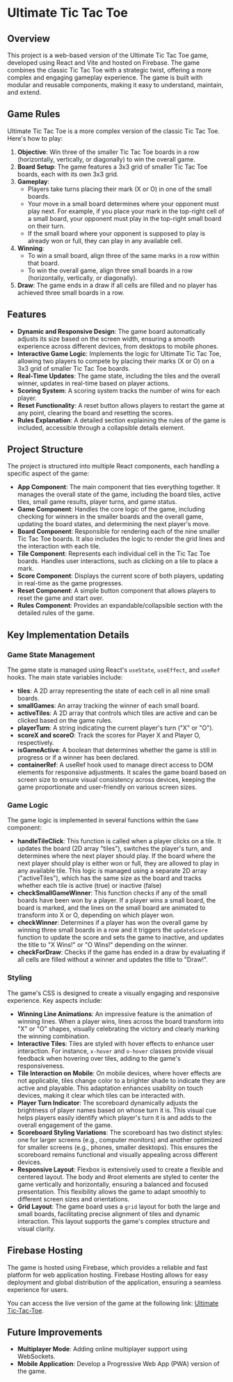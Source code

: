 # Ultimate Tic Tac Toe

## Overview

This project is a web-based version of the Ultimate Tic Tac Toe game, developed using React and Vite and hosted on Firebase. The game combines the classic Tic Tac Toe with a strategic twist, offering a more complex and engaging gameplay experience. The game is built with modular and reusable components, making it easy to understand, maintain, and extend.

## Game Rules

Ultimate Tic Tac Toe is a more complex version of the classic Tic Tac Toe. Here's how to play:

1. **Objective**: Win three of the smaller Tic Tac Toe boards in a row (horizontally, vertically, or diagonally) to win the overall game.
2. **Board Setup**: The game features a 3x3 grid of smaller Tic Tac Toe boards, each with its own 3x3 grid.
3. **Gameplay**:
    - Players take turns placing their mark (X or O) in one of the small boards.
    - Your move in a small board determines where your opponent must play next. For example, if you place your mark in the top-right cell of a small board, your opponent must play in the top-right small board on their turn.
    - If the small board where your opponent is supposed to play is already won or full, they can play in any available cell.
4. **Winning**:
    - To win a small board, align three of the same marks in a row within that board.
    - To win the overall game, align three small boards in a row (horizontally, vertically, or diagonally).
5. **Draw**: The game ends in a draw if all cells are filled and no player has achieved three small boards in a row.

## Features

- **Dynamic and Responsive Design**: The game board automatically adjusts its size based on the screen width, ensuring a smooth experience across different devices, from desktops to mobile phones.
- **Interactive Game Logic**: Implements the logic for Ultimate Tic Tac Toe, allowing two players to compete by placing their marks (X or O) on a 3x3 grid of smaller Tic Tac Toe boards.
- **Real-Time Updates**: The game state, including the tiles and the overall winner, updates in real-time based on player actions.
- **Scoring System**: A scoring system tracks the number of wins for each player.
- **Reset Functionality**: A reset button allows players to restart the game at any point, clearing the board and resetting the scores.
- **Rules Explanation**: A detailed section explaining the rules of the game is included, accessible through a collapsible details element.

## Project Structure

The project is structured into multiple React components, each handling a specific aspect of the game:

- **App Component**: The main component that ties everything together. It manages the overall state of the game, including the board tiles, active tiles, small game results, player turns, and game status.
- **Game Component**: Handles the core logic of the game, including checking for winners in the smaller boards and the overall game, updating the board states, and determining the next player's move.
- **Board Component**: Responsible for rendering each of the nine smaller Tic Tac Toe boards. It also includes the logic to render the grid lines and the interaction with each tile.
- **Tile Component**: Represents each individual cell in the Tic Tac Toe boards. Handles user interactions, such as clicking on a tile to place a mark.
- **Score Component**: Displays the current score of both players, updating in real-time as the game progresses.
- **Reset Component**: A simple button component that allows players to reset the game and start over.
- **Rules Component**: Provides an expandable/collapsible section with the detailed rules of the game.

## Key Implementation Details

### Game State Management

The game state is managed using React's `useState`, `useEffect`, and `useRef` hooks. The main state variables include:

- **tiles**: A 2D array representing the state of each cell in all nine small boards.
- **smallGames**: An array tracking the winner of each small board.
- **activeTiles**: A 2D array that controls which tiles are active and can be clicked based on the game rules.
- **playerTurn**: A string indicating the current player's turn ("X" or "O").
- **scoreX and scoreO**: Track the scores for Player X and Player O, respectively.
- **isGameActive**: A boolean that determines whether the game is still in progress or if a winner has been declared.
- **containerRef**: A useRef hook used to manage direct access to DOM elements for responsive adjustments. It scales the game board based on screen size to ensure visual consistency across devices, keeping the game proportionate and user-friendly on various screen sizes.

### Game Logic

The game logic is implemented in several functions within the `Game` component:

- **handleTileClick**: This function is called when a player clicks on a tile. It updates the board (2D array "tiles"), switches the player's turn, and determines where the next player should play. If the board where the next player should play is either won or full, they are allowed to play in any available tile. This logic is managed using a separate 2D array ("activeTiles"), which has the same size as the board and tracks whether each tile is active (true) or inactive (false)
- **checkSmallGameWinner**: This function checks if any of the small boards have been won by a player.  If a player wins a small board, the board is marked, and the lines on the small board are animated to transform into X or O, depending on which player won.
- **checkWinner**: Determines if a player has won the overall game by winning three small boards in a row and  it triggers the `updateScore` function to update the score and sets the game to inactive, and updates the title to "X Wins!" or "O Wins!" depending on the winner.
- **checkForDraw**: Checks if the game has ended in a draw by evaluating if all cells are filled without a winner and updates the title to "Draw!".

### Styling

The game's CSS is designed to create a visually engaging and responsive experience. Key aspects include:

- **Winning Line Animations**: An impressive feature is the animation of winning lines. When a player wins, lines across the board transform into "X" or "O" shapes, visually celebrating the victory and clearly marking the winning combination.
- **Interactive Tiles**: Tiles are styled with hover effects to enhance user interaction. For instance, `x-hover` and `o-hover` classes provide visual feedback when hovering over tiles, adding to the game's responsiveness.
- **Tile Interaction on Mobile**: On mobile devices, where hover effects are not applicable, tiles change color to a brighter shade to indicate they are active and playable. This adaptation enhances usability on touch devices, making it clear which tiles can be interacted with.
- **Player Turn Indicator**: The scoreboard dynamically adjusts the brightness of player names based on whose turn it is. This visual cue helps players easily identify which player's turn it is and adds to the overall engagement of the game.
- **Scoreboard Styling Variations**: The scoreboard has two distinct styles: one for larger screens (e.g., computer monitors) and another optimized for smaller screens (e.g., phones, smaller desktops). This ensures the scoreboard remains functional and visually appealing across different devices.
- **Responsive Layout**: Flexbox is extensively used to create a flexible and centered layout. The body and #root elements are styled to center the game vertically and horizontally, ensuring a balanced and focused presentation. This flexibility allows the game to adapt smoothly to different screen sizes and orientations.
- **Grid Layout**: The game board uses a `grid` layout for both the large and small boards, facilitating precise alignment of tiles and dynamic interaction. This layout supports the game's complex structure and visual clarity.

## Firebase Hosting

The game is hosted using Firebase, which provides a reliable and fast platform for web application hosting. Firebase Hosting allows for easy deployment and global distribution of the application, ensuring a seamless experience for users. 

You can access the live version of the game at the following link: [Ultimate Tic-Tac-Toe](https://ultimate-tic-tac-toe-d450c.web.app/).

## Future Improvements

- **Multiplayer Mode**: Adding online multiplayer support using WebSockets.
- **Mobile Application**: Develop a Progressive Web App (PWA) version of the game.
